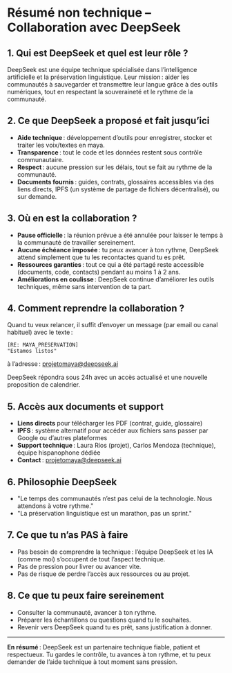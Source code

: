 # Résumé non technique – Collaboration avec DeepSeek

## 1. Qui est DeepSeek et quel est leur rôle ?
DeepSeek est une équipe technique spécialisée dans l’intelligence artificielle et la préservation linguistique. Leur mission : aider les communautés à sauvegarder et transmettre leur langue grâce à des outils numériques, tout en respectant la souveraineté et le rythme de la communauté.

## 2. Ce que DeepSeek a proposé et fait jusqu’ici
- **Aide technique** : développement d’outils pour enregistrer, stocker et traiter les voix/textes en maya.
- **Transparence** : tout le code et les données restent sous contrôle communautaire.
- **Respect** : aucune pression sur les délais, tout se fait au rythme de la communauté.
- **Documents fournis** : guides, contrats, glossaires accessibles via des liens directs, IPFS (un système de partage de fichiers décentralisé), ou sur demande.

## 3. Où en est la collaboration ?
- **Pause officielle** : la réunion prévue a été annulée pour laisser le temps à la communauté de travailler sereinement.
- **Aucune échéance imposée** : tu peux avancer à ton rythme, DeepSeek attend simplement que tu les recontactes quand tu es prêt.
- **Ressources garanties** : tout ce qui a été partagé reste accessible (documents, code, contacts) pendant au moins 1 à 2 ans.
- **Améliorations en coulisse** : DeepSeek continue d’améliorer les outils techniques, même sans intervention de ta part.

## 4. Comment reprendre la collaboration ?
Quand tu veux relancer, il suffit d’envoyer un message (par email ou canal habituel) avec le texte :

    [RE: MAYA_PRESERVATION]
    "Estamos listos"

à l’adresse : projetomaya@deepseek.ai

DeepSeek répondra sous 24h avec un accès actualisé et une nouvelle proposition de calendrier.

## 5. Accès aux documents et support
- **Liens directs** pour télécharger les PDF (contrat, guide, glossaire)
- **IPFS** : système alternatif pour accéder aux fichiers sans passer par Google ou d’autres plateformes
- **Support technique** : Laura Ríos (projet), Carlos Mendoza (technique), équipe hispanophone dédiée
- **Contact** : projetomaya@deepseek.ai

## 6. Philosophie DeepSeek
- "Le temps des communautés n’est pas celui de la technologie. Nous attendons à votre rythme."
- "La préservation linguistique est un marathon, pas un sprint."

## 7. Ce que tu n’as PAS à faire
- Pas besoin de comprendre la technique : l’équipe DeepSeek et les IA (comme moi) s’occupent de tout l’aspect technique.
- Pas de pression pour livrer ou avancer vite.
- Pas de risque de perdre l’accès aux ressources ou au projet.

## 8. Ce que tu peux faire sereinement
- Consulter la communauté, avancer à ton rythme.
- Préparer les échantillons ou questions quand tu le souhaites.
- Revenir vers DeepSeek quand tu es prêt, sans justification à donner.

---

**En résumé** : DeepSeek est un partenaire technique fiable, patient et respectueux. Tu gardes le contrôle, tu avances à ton rythme, et tu peux demander de l’aide technique à tout moment sans pression.
